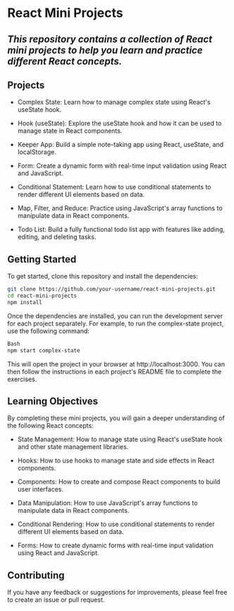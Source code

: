# React Mini Projects
## _This repository contains a collection of React mini projects to help you learn and practice different React concepts._

## Projects

- Complex State: Learn how to manage complex state using React's useState hook.

- Hook (useState): Explore the useState hook and how it can be used to manage state in React components.

- Keeper App: Build a simple note-taking app using React, useState, and localStorage.

- Form: Create a dynamic form with real-time input validation using React and JavaScript.

- Conditional Statement: Learn how to use conditional statements to render different UI elements based on data.

- Map, Filter, and Reduce: Practice using JavaScript's array functions to manipulate data in React components.

- Todo List: Build a fully functional todo list app with features like adding, editing, and deleting tasks.

## Getting Started
To get started, clone this repository and install the dependencies:

```sh Bash
git clone https://github.com/your-username/react-mini-projects.git
cd react-mini-projects
npm install
```

Once the dependencies are installed, you can run the development server for each project separately. For example, to run the complex-state project, use the following command:

```sh
Bash
npm start complex-state
```

This will open the project in your browser at http://localhost:3000. You can then follow the instructions in each project's README file to complete the exercises.

## Learning Objectives

By completing these mini projects, you will gain a deeper understanding of the following React concepts:

- State Management: How to manage state using React's useState hook and other state management libraries.

- Hooks: How to use hooks to manage state and side effects in React components.

- Components: How to create and compose React components to build user interfaces.

- Data Manipulation: How to use JavaScript's array functions to manipulate data in React components.

- Conditional Rendering: How to use conditional statements to render different UI elements based on data.

- Forms: How to create dynamic forms with real-time input validation using React and JavaScript.

## Contributing
If you have any feedback or suggestions for improvements, please feel free to create an issue or pull request.
